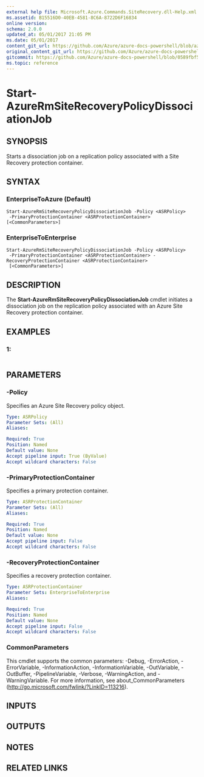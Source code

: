 ```yaml
---
external help file: Microsoft.Azure.Commands.SiteRecovery.dll-Help.xml
ms.assetid: B15516D0-40EB-4581-8C6A-8722D6F16834
online version:
schema: 2.0.0
updated_at: 05/01/2017 21:05 PM
ms.date: 05/01/2017
content_git_url: https://github.com/Azure/azure-docs-powershell/blob/azurestack/azureps-cmdlets-docs/ResourceManager/AzureRM.SiteRecovery/v1.1.11/Start-AzureRmSiteRecoveryPolicyDissociationJob.md
original_content_git_url: https://github.com/Azure/azure-docs-powershell/blob/azurestack/azureps-cmdlets-docs/ResourceManager/AzureRM.SiteRecovery/v1.1.11/Start-AzureRmSiteRecoveryPolicyDissociationJob.md
gitcommit: https://github.com/Azure/azure-docs-powershell/blob/0589fbf53d27e39e0cf445261d29c64fb0859d62
ms.topic: reference
---
```


# Start-AzureRmSiteRecoveryPolicyDissociationJob

## SYNOPSIS
Starts a dissociation job on a replication policy associated with a Site Recovery protection container.

## SYNTAX

### EnterpriseToAzure (Default)
```
Start-AzureRmSiteRecoveryPolicyDissociationJob -Policy <ASRPolicy>
 -PrimaryProtectionContainer <ASRProtectionContainer> [<CommonParameters>]
```

### EnterpriseToEnterprise
```
Start-AzureRmSiteRecoveryPolicyDissociationJob -Policy <ASRPolicy>
 -PrimaryProtectionContainer <ASRProtectionContainer> -RecoveryProtectionContainer <ASRProtectionContainer>
 [<CommonParameters>]
```

## DESCRIPTION
The **Start-AzureRmSiteRecoveryPolicyDissociationJob** cmdlet initiates a dissociation job on the replication policy associated with an Azure Site Recovery protection container.

## EXAMPLES

### 1:
```

```

## PARAMETERS

### -Policy
Specifies an Azure Site Recovery policy object.

```yaml
Type: ASRPolicy
Parameter Sets: (All)
Aliases: 

Required: True
Position: Named
Default value: None
Accept pipeline input: True (ByValue)
Accept wildcard characters: False
```

### -PrimaryProtectionContainer
Specifies a primary protection container.

```yaml
Type: ASRProtectionContainer
Parameter Sets: (All)
Aliases: 

Required: True
Position: Named
Default value: None
Accept pipeline input: False
Accept wildcard characters: False
```

### -RecoveryProtectionContainer
Specifies a recovery protection container.

```yaml
Type: ASRProtectionContainer
Parameter Sets: EnterpriseToEnterprise
Aliases: 

Required: True
Position: Named
Default value: None
Accept pipeline input: False
Accept wildcard characters: False
```

### CommonParameters
This cmdlet supports the common parameters: -Debug, -ErrorAction, -ErrorVariable, -InformationAction, -InformationVariable, -OutVariable, -OutBuffer, -PipelineVariable, -Verbose, -WarningAction, and -WarningVariable. For more information, see about_CommonParameters (http://go.microsoft.com/fwlink/?LinkID=113216).

## INPUTS

## OUTPUTS

## NOTES

## RELATED LINKS

